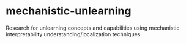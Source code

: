 # mechanistic-unlearning
Research for unlearning concepts and capabilities using mechanistic interpretability understanding/localization techniques.
